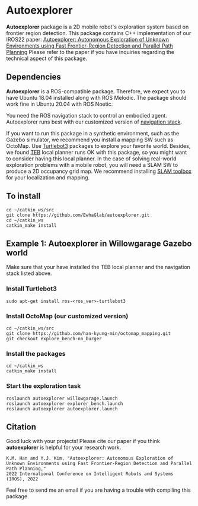 # Autoexplorer
**Autoexplorer** package is a 2D mobile robot's exploration system based on frontier region detection.
This package contains C++ implementation of our IROS22 paper: [Autoexplorer: Autonomous Exploration of Unknown Environments using Fast Frontier-Region Detection and Parallel Path Planning](http://graphics.ewha.ac.kr/autoexplorer/)
Please refer to the paper if you have inquiries regarding the technical aspect of this package.

## Dependencies

**Autoexplorer** is a ROS-compatible package. Therefore, we expect you to have Ubuntu 18.04 installed along with ROS Melodic.
The package should work fine in Ubuntu 20.04 with ROS Noetic.

You need the ROS navigation stack to control an embodied agent. 
Autoexplorer runs best with our customized version of [navigation stack](https://github.com/han-kyung-min/navigation).  

If you want to run this package in a synthetic environment, such as the Gazebo simulator, we recommend you install a mapping SW such as
OctoMap. Use [Turtlebot3](https://github.com/ROBOTIS-GIT/turtlebot3) packages to explore your favorite world. 
Besides, we found [TEB](https://github.com/rst-tu-dortmund/teb_local_planner) local planner runs OK with this package, so you might want to consider having this local planner.
In the case of solving real-world exploration problems with a mobile robot, you will need a SLAM SW to produce a 2D occupancy grid map. 
We recommend installing [SLAM toolbox](https://github.com/SteveMacenski/slam_toolbox) for your localization and mapping.

## To install
```
cd ~/catkin_ws/src
git clone https://github.com/EwhaGlab/autoexplorer.git
cd ~/catkin_ws
catkin_make install
```


## Example 1: Autoexplorer in Willowgarage Gazebo world

Make sure that your have installed the TEB local planner and the navigation stack listed above.

### Install Turtlebot3 
```
sudo apt-get install ros-<ros_ver>-turtlebot3
```
### Install OctoMap (our customized version)
```
cd ~/catkin_ws/src
git clone https://github.com/han-kyung-min/octomap_mapping.git
git checkout explore_bench-nn_burger
```
### Install the packages
```
cd ~/catkin_ws
catkin_make install
```
### Start the exploration task
```
roslaunch autoexplorer willowgarage.launch
roslaunch autoexplorer explorer_bench.launch
roslaunch autoexplorer autoexplorer.launch
```

## Citation
Good luck with your projects! Please cite our paper if you think **autoexplorer** is helpful for your research work.

```
K.M. Han and Y.J. Kim, "Autoexplorer: Autonomous Exploration of Unknown Environments using Fast Frontier-Region Detection and Parallel Path Planning," 
2022 International Conference on Intelligent Robots and Systems (IROS), 2022
```

Feel free to send me an email if you are having a trouble with compiling this package.
